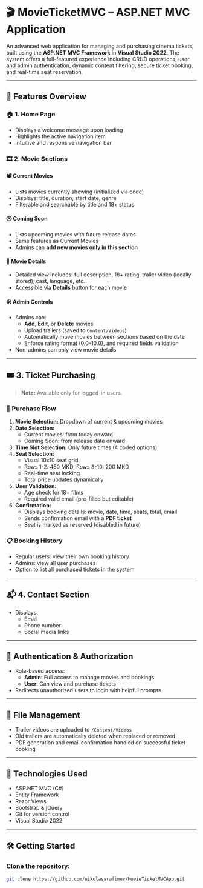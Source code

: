 # 🎬 MovieTicketMVC – ASP.NET MVC Application

An advanced web application for managing and purchasing cinema tickets, built using the **ASP.NET MVC Framework** in **Visual Studio 2022**. The system offers a full-featured experience including CRUD operations, user and admin authentication, dynamic content filtering, secure ticket booking, and real-time seat reservation.

---

## 📌 Features Overview

### 🏠 **1. Home Page**
- Displays a welcome message upon loading
- Highlights the active navigation item
- Intuitive and responsive navigation bar

### 🎞️ **2. Movie Sections**
#### 📽️ Current Movies
- Lists movies currently showing (initialized via code)
- Displays: title, duration, start date, genre
- Filterable and searchable by title and 18+ status

#### 🕒 Coming Soon
- Lists upcoming movies with future release dates
- Same features as Current Movies
- Admins can **add new movies only in this section**

#### 🔎 Movie Details
- Detailed view includes: full description, 18+ rating, trailer video (locally stored), cast, language, etc.
- Accessible via **Details** button for each movie

#### 🛠️ Admin Controls
- Admins can:
  - **Add**, **Edit**, or **Delete** movies
  - Upload trailers (saved to `Content/Videos`)
  - Automatically move movies between sections based on the date
  - Enforce rating format (0.0–10.0), and required fields validation
- Non-admins can only view movie details

---

## 🎟️ **3. Ticket Purchasing**

> **Note:** Available only for logged-in users.

### 🛒 Purchase Flow
1. **Movie Selection:** Dropdown of current & upcoming movies
2. **Date Selection:**
   - Current movies: from today onward
   - Coming Soon: from release date onward
3. **Time Slot Selection:** Only future times (4 coded options)
4. **Seat Selection:**
   - Visual 10x10 seat grid
   - Rows 1-2: 450 MKD, Rows 3-10: 200 MKD
   - Real-time seat locking
   - Total price updates dynamically
5. **User Validation:**
   - Age check for 18+ films
   - Required valid email (pre-filled but editable)
6. **Confirmation:**
   - Displays booking details: movie, date, time, seats, total, email
   - Sends confirmation email with a **PDF ticket**
   - Seat is marked as reserved (disabled in future)

### 📋 Booking History
- Regular users: view their own booking history
- Admins: view all user purchases
- Option to list all purchased tickets in the system

---

## 📬 **4. Contact Section**
- Displays:
  - Email
  - Phone number
  - Social media links

---

## 🔐 Authentication & Authorization
- Role-based access:
  - **Admin**: Full access to manage movies and bookings
  - **User**: Can view and purchase tickets
- Redirects unauthorized users to login with helpful prompts

---

## 💾 File Management
- Trailer videos are uploaded to `/Content/Videos`
- Old trailers are automatically deleted when replaced or removed
- PDF generation and email confirmation handled on successful ticket booking

---

## 📂 Technologies Used
- ASP.NET MVC (C#)
- Entity Framework
- Razor Views
- Bootstrap & jQuery
- Git for version control
- Visual Studio 2022

---

## 🛠️ Getting Started

### Clone the repository:
```bash
git clone https://github.com/nikolasarafimov/MovieTicketMVCApp.git
